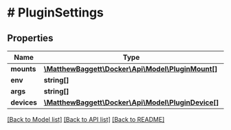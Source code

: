 # # PluginSettings

## Properties

Name | Type | Description | Notes
------------ | ------------- | ------------- | -------------
**mounts** | [**\MatthewBaggett\Docker\Api\Model\PluginMount[]**](PluginMount.md) |  |
**env** | **string[]** |  |
**args** | **string[]** |  |
**devices** | [**\MatthewBaggett\Docker\Api\Model\PluginDevice[]**](PluginDevice.md) |  |

[[Back to Model list]](../../README.md#models) [[Back to API list]](../../README.md#endpoints) [[Back to README]](../../README.md)
